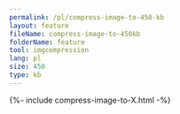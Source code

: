 ```yaml
---
permalink: /pl/compress-image-to-450-kb
layout: feature
fileName: compress-image-to-450kb
folderName: feature
tool: imgcompression
lang: pl
size: 450
type: kb
---
```


{%- include compress-image-to-X.html -%}
